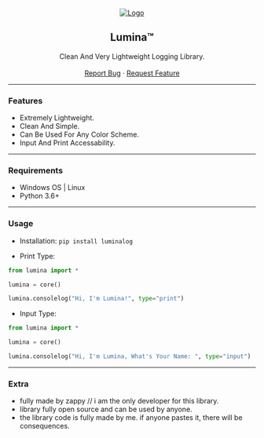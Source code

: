 <div id="top"></div>

<br/>
<div align="center">
  <a href="https://github.com/BornPaster/lumina">
    <img src="http://femboys.site/images/7b3659abb66043e59d5579939d9e3d1efad513589e4145298921f022611a485a.png" alt="Logo" >
  </a>
  
  <h2 align="center">Lumina™</h3>

  <p align="center">
    Clean And Very Lightweight Logging Library.
    <br />
    <br />
    <a href="https://github.com/BornPaster/lumina/issues">Report Bug</a>
    ·
    <a href="https://github.com/BornPaster/lumina/issues">Request Feature</a>
  </p>
</div>
  
---------------------------------------

### Features
* Extremely Lightweight.
* Clean And Simple.
* Can Be Used For Any Color Scheme.
* Input And Print Accessability. 

---------------------------------------

### Requirements
* Windows OS | Linux
* Python 3.6+

---------------------------------------

### Usage
* Installation:
```pip install luminalog```

* Print Type:
```py
from lumina import *

lumina = core()

lumina.consolelog("Hi, I'm Lumina!", type="print")
```

* Input Type:
```py
from lumina import *

lumina = core()

lumina.consolelog("Hi, I'm Lumina, What's Your Name: ", type="input")
```

---------------------------------------

### Extra
* fully made by zappy // i am the only developer for this library.
* library fully open source and can be used by anyone.
* the library code is fully made by me. if anyone pastes it, there will be consequences.
